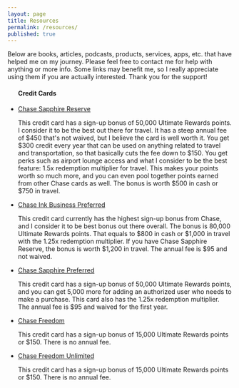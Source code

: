 ```yaml
---
layout: page
title: Resources
permalink: /resources/
published: true
---
```


<div class="resources">
  <p>
    Below are books, articles, podcasts, products, services, apps, etc. that have helped me on my journey. Please feel free to contact me for help with anything or more info. Some links may benefit me, so I really appreciate using them if you are actually interested. Thank you for the support!
  </p>
  <ul>
    <h4>Credit Cards</h4>
    <li>
      <a href="https://applynow.chase.com/FlexAppWeb/renderApp.do?SPID=FPZY&CELL=61T9&MSC=1540985827">Chase Sapphire Reserve</a>
      <br>
        <p>
          This credit card has a sign-up bonus of 50,000 Ultimate Rewards points. I consider it to be the best out there for travel. It has a steep annual fee of $450 that's not waived, but I believe the card is well worth it. You get $300 credit every year that can be used on anything related to travel and transportation, so that basically cuts the fee down to $150. You get perks such as airport lounge access and what I consider to be the best feature: 1.5x redemption multiplier for travel. This makes your points worth so much more, and you can even pool together points earned from other Chase cards as well. The bonus is worth $500 in cash or $750 in travel.
        </p>
    </li>
    <li>
      <a href="https://applynow.chase.com/FlexAppWeb/renderApp.do?SPID=FP3F&CELL=63HB&MSC=1540538308">Chase Ink Business Preferred</a>
      <br>
        <p>
          This credit card currently has the highest sign-up bonus from Chase, and I consider it to be best bonus out there overall. The bonus is 80,000 Ultimate Rewards points. That equals to $800 in cash or $1,000 in travel with the 1.25x redemption multiplier. If you have Chase Sapphire Reserve, the bonus is worth $1,200 in travel. The annual fee is $95 and not waived.
        </p>
    </li>
    <li>
      <a href="https://applynow.chase.com/FlexAppWeb/renderApp.do?SPID=FNLC&CELL=63HB&MSC=1544821958">Chase Sapphire Preferred</a>
      <br>
        <p>
          This credit card has a sign-up bonus of 50,000 Ultimate Rewards points, and you can get 5,000 more for adding an authorized user who needs to make a purchase. This card also has the 1.25x redemption multiplier. The annual fee is $95 and waived for the first year.
        </p>
    </li>
    <li>
      <a href="https://applynow.chase.com/FlexAppWeb/renderApp.do?SPID=FNS7&CELL=63HB&MSC=1532530899">Chase Freedom</a>
      <br>
        <p>
          This credit card has a sign-up bonus of 15,000 Ultimate Rewards points or $150. There is no annual fee.
        </p>
    </li>
    <li>
      <a href="https://applynow.chase.com/FlexAppWeb/renderApp.do?SPID=FNRV&CELL=63HB&MSC=1535221495">Chase Freedom Unlimited</a>
      <br>
        <p>
          This credit card has a sign-up bonus of 15,000 Ultimate Rewards points or $150. There is no annual fee.
        </p>
    </li>
  </ul>
</div>
